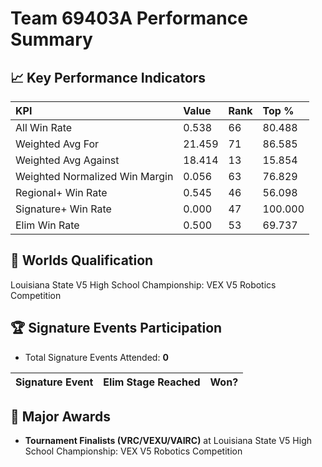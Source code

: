 # Team 69403A Performance Summary

## 📈 Key Performance Indicators
| KPI | Value | Rank | Top % |
|:---|:-----|:----|:-----|
| All Win Rate | 0.538 | 66 | 80.488 |
| Weighted Avg For | 21.459 | 71 | 86.585 |
| Weighted Avg Against | 18.414 | 13 | 15.854 |
| Weighted Normalized Win Margin | 0.056 | 63 | 76.829 |
| Regional+ Win Rate | 0.545 | 46 | 56.098 |
| Signature+ Win Rate | 0.000 | 47 | 100.000 |
| Elim Win Rate | 0.500 | 53 | 69.737 |


## 🎯 Worlds Qualification
Louisiana State V5 High School Championship: VEX V5 Robotics Competition

## 🏆 Signature Events Participation
- Total Signature Events Attended: **0**

| Signature Event | Elim Stage Reached | Won? |
|:----------------|:-------------------|:----|


## 🥇 Major Awards
- **Tournament Finalists (VRC/VEXU/VAIRC)** at Louisiana State V5 High School Championship: VEX V5 Robotics Competition

